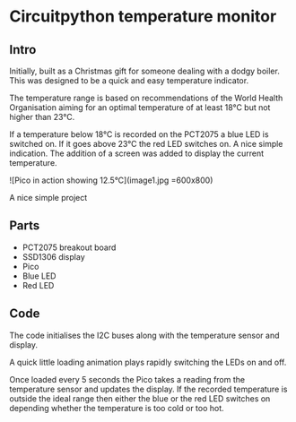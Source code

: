 # Circuitpython temperature monitor

## Intro

Initially, built as a Christmas gift for someone dealing with a dodgy boiler. This was designed to be a quick and easy temperature indicator.

The temperature range is based on recommendations of the World Health Organisation aiming for an optimal temperature of at least 18°C but not higher than 23°C.

If a temperature below 18°C is recorded on the PCT2075 a blue LED is switched on. If it goes above 23°C the red LED switches on. A nice simple indication. The addition of a screen was added to display the current temperature.

![Pico in action showing 12.5°C](image1.jpg =600x800)

A nice simple project

## Parts

- PCT2075 breakout board
- SSD1306 display
- Pico
- Blue LED
- Red LED

## Code

The code initialises the I2C buses along with the temperature sensor and display.

A quick little loading animation plays rapidly switching the LEDs on and off.

Once loaded every 5 seconds the Pico takes a reading from the temperature sensor and updates the display. If the recorded temperature is outside the ideal range then either the blue or the red LED switches on depending whether the temperature is too cold or too hot.